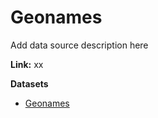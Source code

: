 # Geonames

Add data source description here

**Link:** xx

**Datasets**
- [Geonames](dataset_geonames.md)

